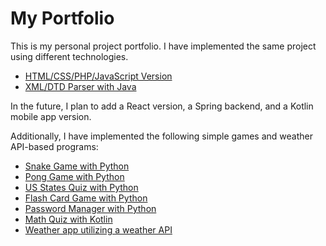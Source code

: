 # My Portfolio  
This is my personal project portfolio. I have implemented the same project using different technologies.  

- [HTML/CSS/PHP/JavaScript Version](https://github.com/jayIsThere/my_portfolio_old_html_site)
- [XML/DTD Parser with Java](https://github.com/jayIsThere/my_portfolio_java_parser) 

In the future, I plan to add a React version, a Spring backend, and a Kotlin mobile app version.

Additionally, I have implemented the following simple games and weather API-based programs:

- [Snake Game with Python](https://github.com/jayIsThere/snake_game)  
- [Pong Game with Python](https://github.com/jayIsThere/pong-game)  
- [US States Quiz with Python](https://github.com/jayIsThere/us-states-quiz)  
- [Flash Card Game with Python](https://github.com/jayIsThere/flash-card)  
- [Password Manager with Python](https://github.com/jayIsThere/password_manager)  
- [Math Quiz with Kotlin](https://github.com/jayIsThere/mathQuiz)  
- [Weather app utilizing a weather API](https://github.com/jayIsThere/TimeWeatherWidget)  
